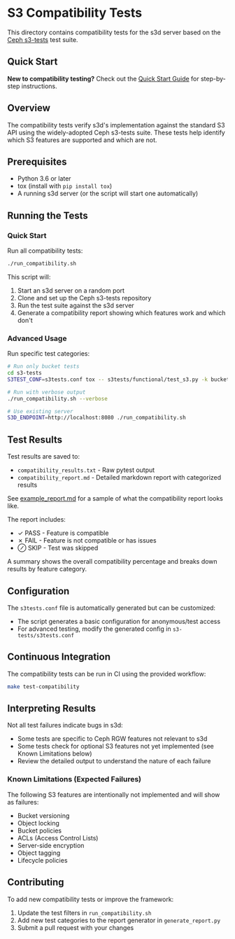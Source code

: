 # S3 Compatibility Tests

This directory contains compatibility tests for the s3d server based on the [Ceph s3-tests](https://github.com/ceph/s3-tests) test suite.

## Quick Start

**New to compatibility testing?** Check out the [Quick Start Guide](QUICKSTART.md) for step-by-step instructions.

## Overview

The compatibility tests verify s3d's implementation against the standard S3 API using the widely-adopted Ceph s3-tests suite. These tests help identify which S3 features are supported and which are not.

## Prerequisites

- Python 3.6 or later
- tox (install with `pip install tox`)
- A running s3d server (or the script will start one automatically)

## Running the Tests

### Quick Start

Run all compatibility tests:

```bash
./run_compatibility.sh
```

This script will:
1. Start an s3d server on a random port
2. Clone and set up the Ceph s3-tests repository
3. Run the test suite against the s3d server
4. Generate a compatibility report showing which features work and which don't

### Advanced Usage

Run specific test categories:

```bash
# Run only bucket tests
cd s3-tests
S3TEST_CONF=s3tests.conf tox -- s3tests/functional/test_s3.py -k bucket

# Run with verbose output
./run_compatibility.sh --verbose

# Use existing server
S3D_ENDPOINT=http://localhost:8080 ./run_compatibility.sh
```

## Test Results

Test results are saved to:
- `compatibility_results.txt` - Raw pytest output
- `compatibility_report.md` - Detailed markdown report with categorized results

See [example_report.md](example_report.md) for a sample of what the compatibility report looks like.

The report includes:
- ✓ PASS - Feature is compatible
- ✗ FAIL - Feature is not compatible or has issues
- ⊘ SKIP - Test was skipped

A summary shows the overall compatibility percentage and breaks down results by feature category.

## Configuration

The `s3tests.conf` file is automatically generated but can be customized:
- The script generates a basic configuration for anonymous/test access
- For advanced testing, modify the generated config in `s3-tests/s3tests.conf`

## Continuous Integration

The compatibility tests can be run in CI using the provided workflow:

```bash
make test-compatibility
```

## Interpreting Results

Not all test failures indicate bugs in s3d:
- Some tests are specific to Ceph RGW features not relevant to s3d
- Some tests check for optional S3 features not yet implemented (see Known Limitations below)
- Review the detailed output to understand the nature of each failure

### Known Limitations (Expected Failures)

The following S3 features are intentionally not implemented and will show as failures:
- Bucket versioning
- Object locking
- Bucket policies
- ACLs (Access Control Lists)
- Server-side encryption
- Object tagging
- Lifecycle policies

## Contributing

To add new compatibility tests or improve the framework:
1. Update the test filters in `run_compatibility.sh`
2. Add new test categories to the report generator in `generate_report.py`
3. Submit a pull request with your changes
